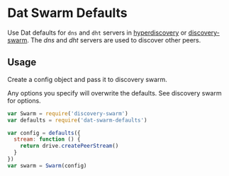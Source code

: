 # Dat Swarm Defaults

Use Dat defaults for `dns` and `dht` servers in [hyperdiscovery](https://github.com/karissa/hyperdiscovery) or [discovery-swarm](https://github.com/mafintosh/discovery-swarm). The *dns* and *dht* servers are used to discover other peers.

## Usage 

Create a config object and pass it to discovery swarm. 

Any options you specify will overwrite the defaults. See discovery swarm for options.

```javascript
var Swarm = require('discovery-swarm')
var defaults = require('dat-swarm-defaults')

var config = defaults({
  stream: function () {
    return drive.createPeerStream()
  }
})
var swarm = Swarm(config)
```
